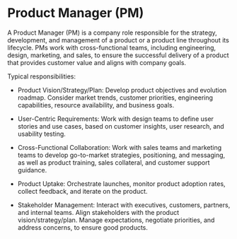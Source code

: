 # Product Manager (PM)

A Product Manager (PM) is a company role responsible for the strategy, development, and management of a product or a product line throughout its lifecycle. PMs work with cross-functional teams, including engineering, design, marketing, and sales, to ensure the successful delivery of a product that provides customer value and aligns with company goals.

Typical responsibilities:

* Product Vision/Strategy/Plan: Develop product objectives and evolution roadmap. Consider market trends, customer priorities, engineering capabilities, resource availability, and business goals.

* User-Centric Requirements: Work with design teams to define user stories and use cases, based on customer insights, user research, and usability testing.

* Cross-Functional Collaboration: Work with sales teams and marketing teams to develop go-to-market strategies, positioning, and messaging, as well as product training, sales collateral, and customer support guidance.

* Product Uptake: Orchestrate launches, monitor product adoption rates, collect feedback, and iterate on the product.

* Stakeholder Management: Interact with executives, customers, partners, and internal teams. Align stakeholders with the product vision/strategy/plan. Manage expectations, negotiate priorities, and address concerns, to ensure good products.
